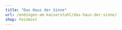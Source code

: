```yaml
---
title: "Das Haus der Sinne"
url: /endingen-am-kaiserstuhl/das-haus-der-sinne/
shop: Feinkost
---
```

